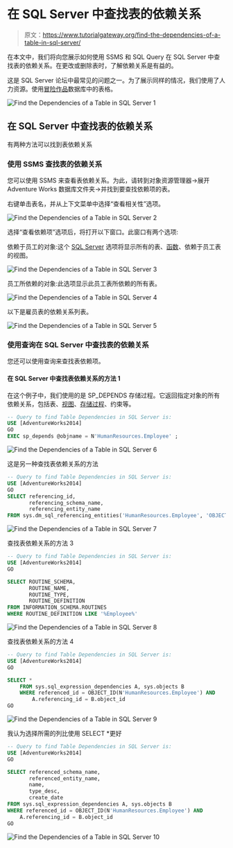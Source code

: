 # 在 SQL Server 中查找表的依赖关系

> 原文：<https://www.tutorialgateway.org/find-the-dependencies-of-a-table-in-sql-server/>

在本文中，我们将向您展示如何使用 SSMS 和 SQL Query 在 SQL Server 中查找表的依赖关系。在更改或删除表时，了解依赖关系是有益的。

这是 SQL Server 论坛中最常见的问题之一。为了展示同样的情况，我们使用了人力资源。使用[冒险作品](https://www.tutorialgateway.org/download-and-install-adventureworks-database/)数据库中的表格。

![Find the Dependencies of a Table in SQL Server 1](img/8070c8d8676b1ccfcdfde6d5d567c999.png)

## 在 SQL Server 中查找表的依赖关系

有两种方法可以找到表依赖关系

### 使用 SSMS 查找表的依赖关系

您可以使用 SSMS 来查看表依赖关系。为此，请转到对象资源管理器->展开 Adventure Works 数据库文件夹->并找到要查找依赖项的表。

右键单击表名，并从上下文菜单中选择“查看相关性”选项。

![Find the Dependencies of a Table in SQL Server 2](img/55b5318df92b68e08d38aec7a54f104d.png)

选择“查看依赖项”选项后，将打开以下窗口。此窗口有两个选项:

依赖于员工的对象:这个 [SQL Server](https://www.tutorialgateway.org/sql/) 选项将显示所有的表、[函数](https://www.tutorialgateway.org/user-defined-functions-in-sql/)、依赖于员工表的视图。

![Find the Dependencies of a Table in SQL Server 3](img/2ff321923a2b40b23097e1161a02e3cf.png)

员工所依赖的对象:此选项显示此员工表所依赖的所有表。

![Find the Dependencies of a Table in SQL Server 4](img/798edd768019b855f849d35ee1e60b37.png)

以下是雇员表的依赖关系列表。

![Find the Dependencies of a Table in SQL Server 5](img/47ac81ff338f966ef5262aa110573efb.png)

### 使用查询在 SQL Server 中查找表的依赖关系

您还可以使用查询来查找表依赖项。

#### 在 SQL Server 中查找表依赖关系的方法 1

在这个例子中，我们使用的是 SP_DEPENDS 存储过程。它返回指定对象的所有依赖关系，包括表、[视图](https://www.tutorialgateway.org/views-in-sql-server/)、[存储过程](https://www.tutorialgateway.org/stored-procedures-in-sql/)、约束等。

```sql
-- Query to find Table Dependencies in SQL Server is: 
USE [AdventureWorks2014]
GO
EXEC sp_depends @objname = N'HumanResources.Employee' ;
```

![Find the Dependencies of a Table in SQL Server 6](img/c1c88ac162b3ed3cd81ec5c14a1ff10c.png)

这是另一种查找表依赖关系的方法

```sql
-- Query to find Table Dependencies in SQL Server is: 
USE [AdventureWorks2014]
GO
SELECT referencing_id, 
       referencing_schema_name, 
       referencing_entity_name 
FROM sys.dm_sql_referencing_entities('HumanResources.Employee', 'OBJECT');
```

![Find the Dependencies of a Table in SQL Server 7](img/eb7ecbb939397517774f7308d4819904.png)

查找表依赖关系的方法 3

```sql
-- Query to find Table Dependencies in SQL Server is: 
USE [AdventureWorks2014]
GO

SELECT ROUTINE_SCHEMA,
       ROUTINE_NAME, 
       ROUTINE_TYPE,
       ROUTINE_DEFINITION 
FROM INFORMATION_SCHEMA.ROUTINES 
WHERE ROUTINE_DEFINITION LIKE '%Employee%'
```

![Find the Dependencies of a Table in SQL Server 8](img/9c51e97eef0b13ac6b35c7c18b37c1a1.png)

查找表依赖关系的方法 4

```sql
-- Query to find Table Dependencies in SQL Server is: 
USE [AdventureWorks2014]
GO

SELECT *
	FROM sys.sql_expression_dependencies A, sys.objects B
	WHERE referenced_id = OBJECT_ID(N'HumanResources.Employee') AND 
		A.referencing_id = B.object_id  
GO
```

![Find the Dependencies of a Table in SQL Server 9](img/6384d1da46574b6e7a341c0625b5357e.png)

我认为选择所需的列比使用 SELECT *更好

```sql
-- Query to find Table Dependencies in SQL Server is: 
USE [AdventureWorks2014]
GO

SELECT referenced_schema_name, 
       referenced_entity_name, 
       name, 
       type_desc, 
       create_date 
FROM sys.sql_expression_dependencies A, sys.objects B
WHERE referenced_id = OBJECT_ID(N'HumanResources.Employee') AND 
	A.referencing_id = B.object_id  
GO
```

![Find the Dependencies of a Table in SQL Server 10](img/c4eaf1b3b1b4417789445edb7c67c104.png)